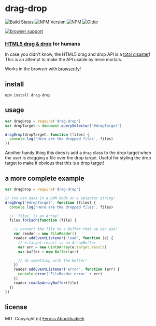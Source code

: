 # drag-drop
[![Build Status](http://img.shields.io/travis/feross/drag-drop.svg)](https://travis-ci.org/feross/drag-drop)
[![NPM Version](http://img.shields.io/npm/v/drag-drop.svg)](https://npmjs.org/package/drag-drop)
[![NPM](http://img.shields.io/npm/dm/drag-drop.svg)](https://npmjs.org/package/drag-drop)
[![Gittip](http://img.shields.io/gittip/feross.svg)](https://www.gittip.com/feross/)

[![browser support](https://ci.testling.com/feross/drag-drop.png)](https://ci.testling.com/feross/drag-drop)

### [HTML5 drag & drop](https://developer.mozilla.org/en-US/docs/Using_files_from_web_applications) for humans

In case you didn't know, the HTML5 drag and drop API is a
[total disaster](http://www.quirksmode.org/blog/archives/2009/09/the_html5_drag.html)!
This is an attempt to make the API usable by mere mortals.

Works in the browser with [browserify](http://browserify.org/)!

## install

```
npm install drag-drop
```

## usage

```js
var dragDrop = require('drag-drop')
var dropTarget = document.querySelector('#dropTarget')

dragDrop(dropTarget, function (files) {
  console.log('Here are the dropped files', files)
})
```

Another handy thing this does is add a `drag` class to the drop target when the user
is dragging a file over the drop target. Useful for styling the drop target to make
it obvious that this is a drop target!

## a more complete example

```js
var dragDrop = require('drag-drop')

// You can pass in a DOM node or a selector string!
dragDrop('#dropTarget', function (files) {
  console.log('Here are the dropped files', files)

  // `files` is an Array!
  files.forEach(function (file) {

    // convert the file to a Buffer that we can use!
    var reader = new FileReader()
    reader.addEventListener('load', function (e) {
      // e.target.result is an ArrayBuffer
      var arr = new Uint8Array(e.target.result)
      var buffer = new Buffer(arr)

      // do something with the buffer!
    })
    reader.addEventListener('error', function (err) {
      console.error('FileReader error' + err)
    })
    reader.readAsArrayBuffer(file)
  })
})
```

## license

MIT. Copyright (c) [Feross Aboukhadijeh](http://feross.org).
